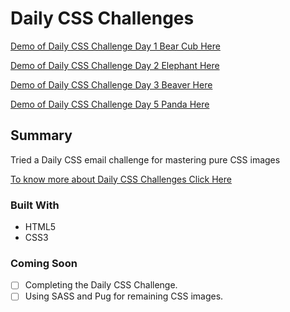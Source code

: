 # Daily CSS Challenges
[Demo of Daily CSS Challenge Day 1 Bear Cub Here](https://codepen.io/yog9/full/PBaGKG/)

[Demo of Daily CSS Challenge Day 2 Elephant Here](https://codepen.io/yog9/full/gjKVOY/)

[Demo of Daily CSS Challenge Day 3 Beaver Here](https://codepen.io/yog9/full/gjKVOY/)

[Demo of Daily CSS Challenge Day 5 Panda Here](https://codepen.io/yog9/full/GBBYjN/)

## Summary
Tried a Daily CSS email challenge for mastering pure CSS images

[To know more about Daily CSS Challenges Click Here](http://dailycssimages.com/)

### Built With
* HTML5 
* CSS3

### Coming Soon 
- [ ] Completing the Daily CSS Challenge.
- [ ] Using SASS and Pug for remaining CSS images.
